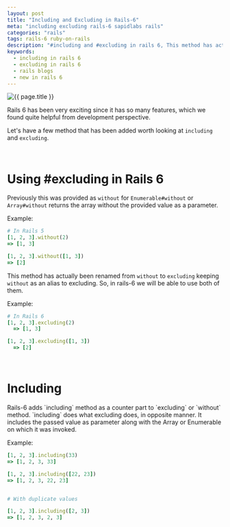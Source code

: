 ```yaml
---
layout: post
title: "Including and Excluding in Rails-6"
meta: "including excluding rails-6 sapidlabs rails"
categories: "rails"
tags: rails-6 ruby-on-rails
description: "#including and #excluding in rails 6, This method has actually been renamed from `without` to `excluding` keeping `without` as an alias to excluding."
keywords:
  - including in rails 6
  - excluding in rails 6
  - rails blogs
  - new in rails 6
---
```


<img src="{{ site.base_url }}{{ site.default_rails_image }}" alt="{{ page.title }}">

Rails 6 has been very exciting since it has so many features, which we found quite helpful from development perspective.

Let's have a few method that has been added worth looking at `including` and `excluding`.

<br />

<h1 class="light">Using #excluding in Rails 6</h1>

Previously this was provided as `without` for `Enumerable#without` or `Array#without` returns the array without the provided value as a parameter.

Example:
```ruby
# In Rails 5
[1, 2, 3].without(2)
=> [1, 3]

[1, 2, 3].without([1, 3])
=> [2]
```

This method has actually been renamed from `without` to `excluding` keeping `without` as an alias to excluding. So, in rails-6 we will be able to use both of them.

Example:

```ruby
# In Rails 6
[1, 2, 3].excluding(2)
  => [1, 3]

[1, 2, 3].excluding([1, 3])
  => [2]
```
<br />

<h1 class="light">Including</h1>
Rails-6 adds `including` method as a counter part to `excluding` or `without` method. `including` does what excluding does, in opposite manner. It includes the passed value as parameter along with the Array or Enumerable on which it was invoked.

Example:

```ruby
[1, 2, 3].including(33)
=> [1, 2, 3, 33]

[1, 2, 3].including([22, 23])
=> [1, 2, 3, 22, 23]


# With duplicate values

[1, 2, 3].including([2, 3])
=> [1, 2, 3, 2, 3]
```

